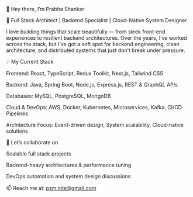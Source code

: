 👋 Hey there, I’m Prabha Shanker

🚀 Full Stack Architect | Backend Specialist | Cloud-Native System Designer

I love building things that scale beautifully — from sleek front-end experiences to resilient backend architectures. Over the years, I’ve worked across the stack, but I’ve got a soft spot for backend engineering, clean architecture, and distributed systems that just don’t break under pressure.

💡 My Current Stack

Frontend: React, TypeScript, Redux Toolkit, Next.js, Tailwind CSS

Backend: Java, Spring Boot, Node.js, Express.js, REST & GraphQL APIs

Databases: MySQL, PostgreSQL, MongoDB

Cloud & DevOps: AWS, Docker, Kubernetes, Microservices, Kafka, CI/CD Pipelines

Architecture Focus: Event-driven design, System scalability, Cloud-native solutions

🤝 Let’s collaborate on

Scalable full stack projects

Backend-heavy architectures & performance tuning

DevOps automation and system design discussions

📫 Reach me at: psm.nits@gmail.com


<!---
PrabhaShankar-23/PrabhaShankar-23 is a ✨ special ✨ repository because its `README.md` (this file) appears on your GitHub profile.
You can click the Preview link to take a look at your changes.
--->
